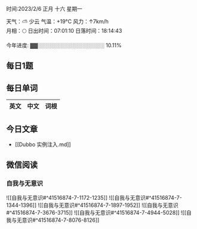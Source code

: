 

时间:2023/2/6 正月 十六 星期一

天气：⛅️  少云 气温：+19°C 风力：↑7km/h  
月相：🌕 日出时间：07:01:10 日落时间：18:14:43

今年进度: ▓▓░░░░░░░░░░░░░░░░░░ 10.11%


## 每日1题


## 每日单词

| 英文       | 中文       |词根|
| ---------- | ---------- | ---|


## 今日文章

- [[Dubbo 实例注入.md]]


## 微信阅读

<!-- start of weread -->

### 自我与无意识
![[自我与无意识#^41516874-7-1172-1235]]
![[自我与无意识#^41516874-7-1344-1396]]
![[自我与无意识#^41516874-7-1897-1952]]
![[自我与无意识#^41516874-7-3676-3715]]
![[自我与无意识#^41516874-7-4944-5028]]
![[自我与无意识#^41516874-7-8076-8126]]

<!-- end of weread -->
